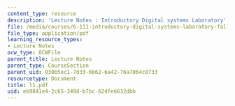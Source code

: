 ```yaml
---
content_type: resource
description: 'Lecture Notes : Introductory Digital systems Laboratory'
file: /media/courses/6-111-introductory-digital-systems-laboratory-fall-2002/eb9841e42c65349db7bc624fe6632dbb_l1.pdf
file_type: application/pdf
learning_resource_types:
- Lecture Notes
ocw_type: OCWFile
parent_title: Lecture Notes
parent_type: CourseSection
parent_uid: 030b5ec1-7d33-6662-6a42-76a7064c0733
resourcetype: Document
title: l1.pdf
uid: eb9841e4-2c65-349d-b7bc-624fe6632dbb
---
```

